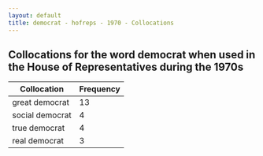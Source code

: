 ```yaml
---
layout: default
title: democrat - hofreps - 1970 - Collocations
---
```

## Collocations for the word **democrat** when used in the House of Representatives during the 1970s

| Collocation | Frequency |
|--------------|----------------|
|great democrat|13|
|social democrat|4|
|true democrat|4|
|real democrat|3|
